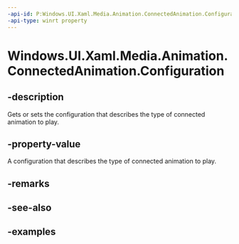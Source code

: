 ```yaml
---
-api-id: P:Windows.UI.Xaml.Media.Animation.ConnectedAnimation.Configuration
-api-type: winrt property
---
```


<!-- Property syntax.
public ConnectedAnimationConfiguration Configuration { get;  set; }
-->

# Windows.UI.Xaml.Media.Animation.ConnectedAnimation.Configuration

## -description
Gets or sets the configuration that describes the type of connected animation to play.

## -property-value

A configuration that describes the type of connected animation to play.

## -remarks

## -see-also

## -examples

